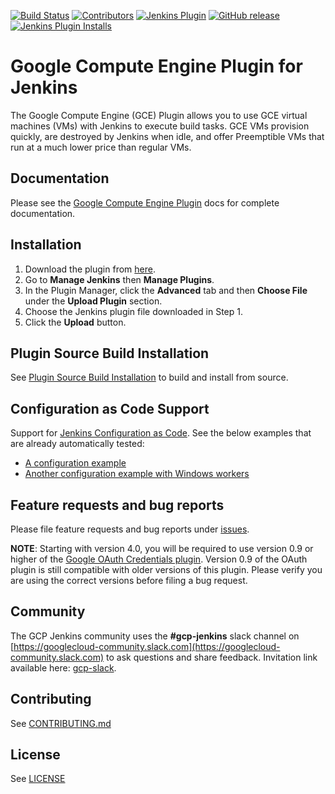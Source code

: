 <!--
 Copyright 2020 Google LLC

 Licensed under the Apache License, Version 2.0 (the "License"); you may not use this file except in
 compliance with the License. You may obtain a copy of the License at

        https://www.apache.org/licenses/LICENSE-2.0

 Unless required by applicable law or agreed to in writing, software distributed under the License
 is distributed on an "AS IS" BASIS, WITHOUT WARRANTIES OR CONDITIONS OF ANY KIND, either express or
 implied. See the License for the specific language governing permissions and limitations under the
 License.
-->

[![Build Status](https://ci.jenkins.io/job/Plugins/job/google-compute-engine-plugin/job/master/badge/icon)](https://ci.jenkins.io/job/Plugins/job/google-compute-engine-plugin/job/develop/)
[![Contributors](https://img.shields.io/github/contributors/jenkinsci/google-compute-engine-plugin.svg)](https://github.com/jenkinsci/google-compute-engine-plugin/graphs/contributors)
[![Jenkins Plugin](https://img.shields.io/jenkins/plugin/v/google-compute-engine.svg)](https://plugins.jenkins.io/google-compute-engine)
[![GitHub release](https://img.shields.io/github/v/tag/jenkinsci/google-compute-engine-plugin?label=changelog)](https://github.com/jenkinsci/google-compute-engine-plugin/blob/develop/CHANGELOG.md)
[![Jenkins Plugin Installs](https://img.shields.io/jenkins/plugin/i/google-compute-engine.svg?color=blue)](https://plugins.jenkins.io/google-compute-engine)

# Google Compute Engine Plugin for Jenkins
The Google Compute Engine (GCE) Plugin allows you to use GCE virtual machines (VMs) with Jenkins to execute build tasks. GCE VMs provision quickly, are destroyed by Jenkins when idle, and offer Preemptible VMs that run at a much lower price than regular VMs.

## Documentation
Please see the [Google Compute Engine Plugin](docs/Home.md) docs for complete documentation.

## Installation
1. Download the plugin from [here](https://storage.googleapis.com/jenkins-graphite/google-compute-plugin-latest.hpi).
1. Go to **Manage Jenkins** then **Manage Plugins**.
1. In the Plugin Manager, click the **Advanced** tab and then **Choose File** under the **Upload Plugin** section.
1. Choose the Jenkins plugin file downloaded in Step 1.
1. Click the **Upload** button.

## Plugin Source Build Installation
See [Plugin Source Build Installation](docs/source_build_installation.md) to build and install from
source.

## Configuration as Code Support
Support for [Jenkins Configuration as Code](https://jenkins.io/projects/jcasc/). See the below examples that are already automatically tested:

* [A configuration example](./src/test/resources/com/google/jenkins/plugins/computeengine/configuration-as-code.yml)
* [Another configuration example with Windows workers](./src/test/resources/com/google/jenkins/plugins/computeengine/integration/configuration-as-code-windows-it.yml)


## Feature requests and bug reports
Please file feature requests and bug reports under [issues](https://github.com/jenkinsci/google-compute-engine-plugin/issues).

**NOTE**: Starting with version 4.0, you will be required to use version 0.9 or higher of the
[Google OAuth Credentials plugin](https://github.com/jenkinsci/google-oauth-plugin). Version 0.9 of
the OAuth plugin is still compatible with older versions of this plugin. Please verify you are
using the correct versions before filing a bug request.

## Community

The GCP Jenkins community uses the **#gcp-jenkins** slack channel on
[https://googlecloud-community.slack.com](https://googlecloud-community.slack.com)
to ask questions and share feedback. Invitation link available here:
[gcp-slack](https://cloud.google.com/community#home-support).

## Contributing
See [CONTRIBUTING.md](CONTRIBUTING.md)

## License
See [LICENSE](LICENSE)
